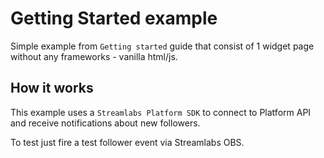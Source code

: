 # Getting Started example
Simple example from `Getting started` guide that consist of 1 widget page without any frameworks - vanilla html/js.


## How it works
This example uses a `Streamlabs Platform SDK` to connect to Platform API and receive notifications about new followers.

To test just fire a test follower event via Streamlabs OBS.